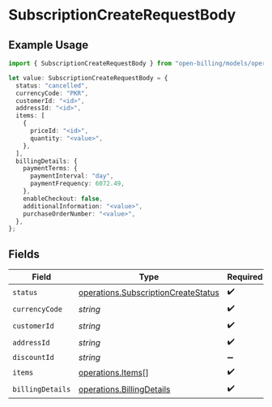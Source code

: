 # SubscriptionCreateRequestBody

## Example Usage

```typescript
import { SubscriptionCreateRequestBody } from "open-billing/models/operations";

let value: SubscriptionCreateRequestBody = {
  status: "cancelled",
  currencyCode: "PKR",
  customerId: "<id>",
  addressId: "<id>",
  items: [
    {
      priceId: "<id>",
      quantity: "<value>",
    },
  ],
  billingDetails: {
    paymentTerms: {
      paymentInterval: "day",
      paymentFrequency: 6072.49,
    },
    enableCheckout: false,
    additionalInformation: "<value>",
    purchaseOrderNumber: "<value>",
  },
};
```

## Fields

| Field                                                                                      | Type                                                                                       | Required                                                                                   | Description                                                                                |
| ------------------------------------------------------------------------------------------ | ------------------------------------------------------------------------------------------ | ------------------------------------------------------------------------------------------ | ------------------------------------------------------------------------------------------ |
| `status`                                                                                   | [operations.SubscriptionCreateStatus](../../models/operations/subscriptioncreatestatus.md) | :heavy_check_mark:                                                                         | N/A                                                                                        |
| `currencyCode`                                                                             | *string*                                                                                   | :heavy_check_mark:                                                                         | N/A                                                                                        |
| `customerId`                                                                               | *string*                                                                                   | :heavy_check_mark:                                                                         | N/A                                                                                        |
| `addressId`                                                                                | *string*                                                                                   | :heavy_check_mark:                                                                         | N/A                                                                                        |
| `discountId`                                                                               | *string*                                                                                   | :heavy_minus_sign:                                                                         | N/A                                                                                        |
| `items`                                                                                    | [operations.Items](../../models/operations/items.md)[]                                     | :heavy_check_mark:                                                                         | N/A                                                                                        |
| `billingDetails`                                                                           | [operations.BillingDetails](../../models/operations/billingdetails.md)                     | :heavy_check_mark:                                                                         | N/A                                                                                        |
